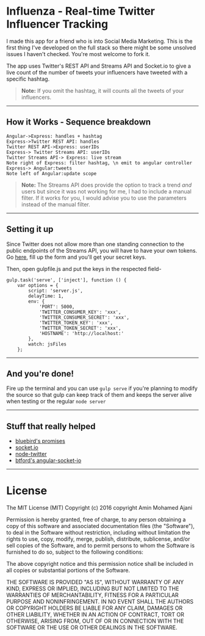**Influenza - Real-time Twitter Influencer Tracking**
===================

I made this app for a friend who is into Social Media Marketing. This is the first thing I've developed on the full stack so there might be some unsolved issues I haven't checked. You're most welcome to fork it. 

The app uses Twitter's REST API and Streams API and Socket.io to give a live count of the number of  tweets your influencers have tweeted with a specific hashtag. 

>**Note:**
>If you omit the hashtag, it will counts all the tweets of your influencers.

________

How it Works - Sequence breakdown
-------------

```sequence
Angular->Express: handles + hashtag
Express->Twitter REST API: handles
Twitter REST API->Express: userIDs
Express-> Twitter Streams API: userIDs
Twitter Streams API-> Express: live stream
Note right of Express: filter hashtag, \n emit to angular controller
Express-> Angular:tweets
Note left of Angular:update scope

```
>**Note:**
The Streams API does provide the option to track a trend _and_ users but since it was not working for me, I had to include a manual filter. If it works for you, I would advise you to use the parameters instead of the manual filter.

__________________________________________________________________

**Setting it up**
------------------

Since Twitter does not allow more than one standing connection to the public endpoints of the Streams API, you will have to have your own tokens. Go [here](https://apps.twitter.com/app/new), fill up the form and you'll get your secret keys.

Then, open gulpfile.js and put the keys in the respected field-

    gulp.task('serve', ['inject'], function () {
        var options = {
            script: 'server.js',
            delayTime: 1,
            env: {
                'PORT': 5000,
                'TWITTER_CONSUMER_KEY': 'xxx',
                'TWITTER_CONSUMER_SECRET': 'xxx',
                'TWITTER_TOKEN_KEY': 'xxx',
                'TWITTER_TOKEN_SECRET': 'xxx',
                'HOSTNAME': 'http://localhost:'
            },
            watch: jsFiles
        };

----------

**And you're done!**
------------------
Fire up the terminal and you can use `gulp serve` if you're planning to modify the source so that gulp can keep track of them and keeps the server alive when testing or the regular `node server`

____

**Stuff that really helped**
------------------

 - [bluebird's promises](http://bluebirdjs.com)
 - [socket.io](http://socket.io)
 - [node-twitter](http://github.com/desmondmorris/node-twitter)
 - [btford's angular-socket-io](http://github.com/btford/angular-socket-io)

____

**License**
=========
The MIT License (MIT)
Copyright (c) 2016 copyright Amin Mohamed Ajani

Permission is hereby granted, free of charge, to any person obtaining a copy of this software and associated documentation files (the "Software"), to deal in the Software without restriction, including without limitation the rights to use, copy, modify, merge, publish, distribute, sublicense, and/or sell copies of the Software, and to permit persons to whom the Software is furnished to do so, subject to the following conditions:

The above copyright notice and this permission notice shall be included in all copies or substantial portions of the Software.

THE SOFTWARE IS PROVIDED "AS IS", WITHOUT WARRANTY OF ANY KIND, EXPRESS OR IMPLIED, INCLUDING BUT NOT LIMITED TO THE WARRANTIES OF MERCHANTABILITY, FITNESS FOR A PARTICULAR PURPOSE AND NONINFRINGEMENT. IN NO EVENT SHALL THE AUTHORS OR COPYRIGHT HOLDERS BE LIABLE FOR ANY CLAIM, DAMAGES OR OTHER LIABILITY, WHETHER IN AN ACTION OF CONTRACT, TORT OR OTHERWISE, ARISING FROM, OUT OF OR IN CONNECTION WITH THE SOFTWARE OR THE USE OR OTHER DEALINGS IN THE SOFTWARE.
